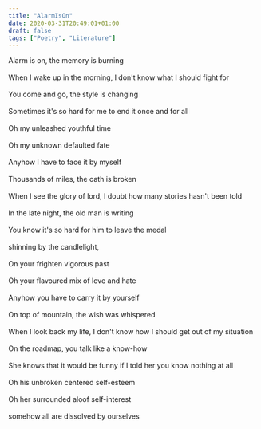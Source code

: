 ```yaml
---
title: "AlarmIsOn"
date: 2020-03-31T20:49:01+01:00
draft: false
tags: ["Poetry", "Literature"]
---
```


<p style="text-align:left">
Alarm is on, the memory is burning<br>
<br>
When I wake up in the morning, I don't know what I should fight for<br>
<br>
You come and go, the style is changing<br>
<br>
Sometimes it's so hard for me to end it once and for all<br>
<br>
Oh my unleashed youthful time<br>
<br>
Oh my unknown defaulted fate<br>
<br>
Anyhow I have to face it by myself<br>
<br>
Thousands of miles, the oath is broken<br>
<br>
When I see the glory of lord, I doubt how many stories hasn't been told<br>
<br>
In the late night, the old man is writing<br>
<br>
You know it's so hard for him to leave the medal<br>
<br>
shinning by the candlelight,<br>
<br>
On your frighten vigorous past<br>
<br>
Oh your flavoured mix of love and hate<br>
<br>
Anyhow you have to carry it by yourself<br>
<br>
On top of mountain, the wish was whispered<br>
<br>
When I look back my life, I don't know how I should get out of my situation<br>
<br>
On the roadmap, you talk like a know-how<br>
<br>
She knows that it would be funny if I told her you know nothing at all<br>
<br>
Oh his unbroken centered self-esteem<br>
<br>
Oh her surrounded aloof self-interest<br>
<br>
somehow all are dissolved by ourselves<br>
</p>
